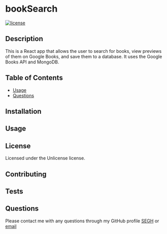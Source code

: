 # bookSearch

  [![license](https://img.shields.io/badge/license-Unlicense-blue.svg)](http://unlicense.org/)

  ## Description
  This is a React app that allows the user to search for books, view previews of them on Google Books, and save them to a database. It uses the Google Books API and MongoDB.

  ## Table of Contents
  * [Usage](#usage)
  * [Questions](#questions)

  ## Installation
  

  ## Usage
  

  ## License
  Licensed under the Unlicense license.

  ## Contributing
  

  ## Tests
  

  ## Questions
  Please contact me with any questions through my GitHub profile [SEGH](https://github.com/SEGH) or [email](mailto:segh@fastmail.com)
